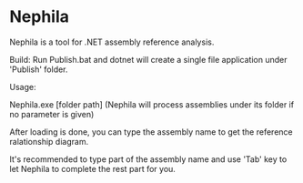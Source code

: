 # Nephila

Nephila is a tool for .NET assembly reference analysis. 

Build:
Run Publish.bat and dotnet will create a single file application under 'Publish' folder.

Usage:

Nephila.exe [folder path] (Nephila will process assemblies under its folder if no parameter is given)

After loading is done, you can type the assembly name to get the reference ralationship diagram.

It's recommended to type part of the assembly name and use 'Tab' key to let Nephila to complete the rest part for you.
